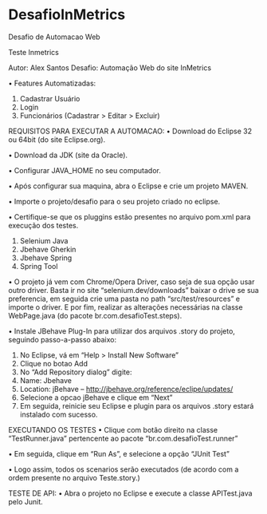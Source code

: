 # DesafioInMetrics
Desafio de Automacao Web

Teste Inmetrics 

Autor: Alex Santos
Desafio: Automação Web do site InMetrics

•	Features Automatizadas: 
1.	Cadastrar Usuário
2.	Login
3.	Funcionários (Cadastrar > Editar > Excluir)

REQUISITOS PARA EXECUTAR A AUTOMACAO:
•	Download do Eclipse 32 ou 64bit (do site Eclipse.org).

•	Download da JDK (site da Oracle).

•	Configurar JAVA_HOME no seu computador.

•	Após configurar sua maquina, abra o Eclipse e crie um projeto MAVEN.

•	Importe o projeto/desafio para o seu projeto criado no eclipse.

•	Certifique-se que os pluggins estão presentes no arquivo pom.xml para execução dos testes.
1.	Selenium Java
2.	Jbehave Gherkin
3.	Jbehave Spring
4.	Spring Tool

•	O projeto já vem com Chrome/Opera Driver, caso seja de sua opção usar outro driver. Basta ir no site “selenium.dev/downloads” baixar o drive se sua preferencia, em seguida crie uma pasta no path “src/test/resources” e importe o driver. E por fim, realizar as alterações necessárias na classe WebPage.java (do pacote br.com.desafioTest.steps). 

•	Instale JBehave Plug-In para utilizar dos arquivos .story do projeto, seguindo passo-a-passo abaixo:
1.	No Eclipse, vá em “Help > Install New Software”
2.	Clique no botao Add
3.	No “Add Repository dialog” digite: 
4.	Name: Jbehave
5.	Location: jBehave – http://jbehave.org/reference/eclipe/updates/
6.	Selecione a opcao jBehave e clique em “Next”
7.	Em seguida, reinicie seu Eclipse e plugin para os arquivos .story estará instalado com sucesso. 


EXECUTANDO OS TESTES
•	Clique com botão direito na classe “TestRunner.java” pertencente ao pacote “br.com.desafioTest.runner”

•	Em seguida, clique em “Run As”, e selecione a opção “JUnit Test”

•	Logo assim, todos os scenarios serão executados (de acordo com a ordem presente no arquivo Teste.story.) 

TESTE DE API:
• Abra o projeto no Eclipse e execute a classe APITest.java pelo Junit. 


